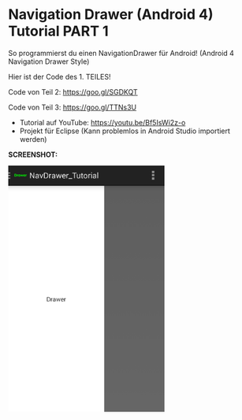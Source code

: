 # Navigation Drawer (Android 4) Tutorial PART 1
So programmierst du einen NavigationDrawer für Android! (Android 4 Navigation Drawer Style) 

Hier ist der Code des 1. TEILES!

Code von Teil 2: https://goo.gl/SGDKQT

Code von Teil 3: https://goo.gl/TTNs3U


- Tutorial auf YouTube: https://youtu.be/Bf5IsWi2z-o
- Projekt für Eclipse (Kann problemlos in Android Studio importiert werden)

<b>SCREENSHOT:</b>

<img src="https://github.com/derAndroidPro/Navigation_Drawer_KK_Tutorial_Part1/blob/master/screenshot1.PNG" height="500px"/>
